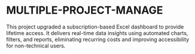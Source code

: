 # MULTIPLE-PROJECT-MANAGE
This project upgraded a subscription-based Excel dashboard to provide lifetime access. It delivers real-time data insights using automated charts, filters, and reports, eliminating recurring costs and improving accessibility for non-technical users.
